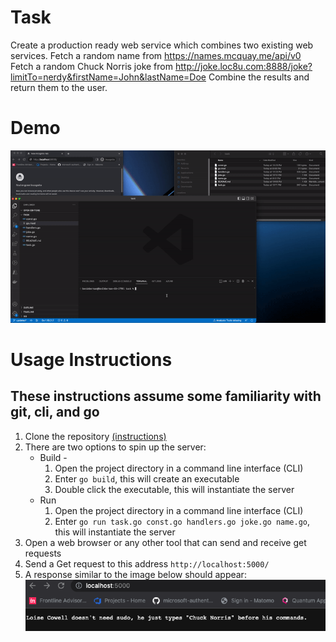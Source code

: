 # Task

Create a production ready web service which combines two existing web services. Fetch a random name from https://names.mcquay.me/api/v0 Fetch a random Chuck Norris joke from http://joke.loc8u.com:8888/joke?limitTo=nerdy&firstName=John&lastName=Doe Combine the results and return them to the user.

# Demo
![Live demo](https://raw.githubusercontent.com/bimberman/task/master/showcase.gif)

# Usage Instructions
## These instructions assume some familiarity with git, cli, and go

1. Clone the repository [(instructions)](https://docs.github.com/en/repositories/creating-and-managing-repositories/cloning-a-repository)
2. There are two options to spin up the server:
   * Build - 
        1. Open the project directory in a command line interface (CLI)
        2. Enter `go build`, this will create an executable
        3. Double click the executable, this will instantiate the server
   * Run
        1. Open the project directory in a command line interface (CLI) 
        2. Enter `go run task.go const.go handlers.go joke.go name.go`, this will instantiate the server
3. Open a web browser or any other tool that can send and receive get requests
4. Send a Get request to this address `http://localhost:5000/`
5. A response similar to the image below should appear:
![result](https://github.com/bimberman/task/blob/master/result.png?raw=true)
